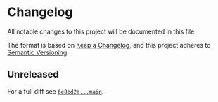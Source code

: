 # Changelog

All notable changes to this project will be documented in this file.

The format is based on [Keep a Changelog](https://keepachangelog.com/en/1.0.0/), and this project adheres to [Semantic Versioning](https://semver.org/spec/v2.0.0.html).

## Unreleased

For a full diff see [`6e8bd2a...main`][6e8bd2a...main].

[6e8bd2a...main]: https://github.com/ergebnis/json-pointer/compare/6e8bd2a...main
